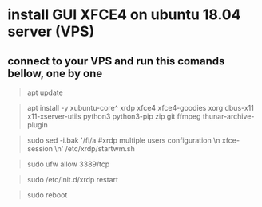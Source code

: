 # install GUI XFCE4 on ubuntu 18.04 server (VPS)

## connect to your VPS and run this comands bellow, one by one

> apt update

> apt install -y xubuntu-core^ xrdp xfce4 xfce4-goodies xorg dbus-x11
> x11-xserver-utils python3 python3-pip zip git ffmpeg
> thunar-archive-plugin

> sudo sed -i.bak '/fi/a #xrdp multiple users configuration \n
> xfce-session \n' /etc/xrdp/startwm.sh

> sudo ufw allow 3389/tcp

> sudo /etc/init.d/xrdp restart

> sudo reboot
